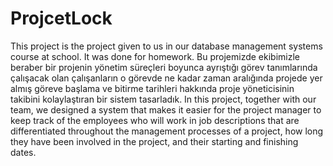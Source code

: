 # ProjcetLock
This project is the project given to us in our database management systems course at school. It was done for homework.
 
Bu projemizde ekibimizle beraber bir projenin yönetim süreçleri boyunca ayrıştığı görev tanımlarında çalışacak olan çalışanların o görevde ne kadar zaman aralığında projede yer almış göreve başlama ve bitirme tarihleri hakkında proje yöneticisinin takibini kolaylaştıran bir sistem tasarladık.
 
In this project, together with our team, we designed a system that makes it easier for the project manager to keep track of the employees who will work in job descriptions that are differentiated throughout the management processes of a project, how long they have been involved in the project, and their starting and finishing dates.
